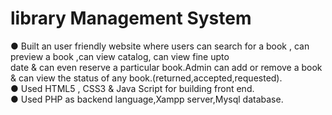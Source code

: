 # library Management System

● Built an user friendly website where users can search for a book , can preview a book ,can view catalog, can view fine upto  
date & can even reserve a particular book.Admin can add or remove a book & can view the status of any 
book.(returned,accepted,requested).  
● Used HTML5 , CSS3 & Java Script for building front end.  
● Used PHP as backend language,Xampp server,Mysql database.
